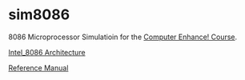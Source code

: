 # sim8086

8086 Microprocessor Simulatioin for the [Computer Enhance! Course](https://www.computerenhance.com/p/table-of-contents).

[Intel_8086 Architecture](https://en.wikipedia.org/wiki/Intel_8086)

[Reference Manual](https://edge.edx.org/c4x/BITSPilani/EEE231/asset/8086_family_Users_Manual_1_.pdf)

